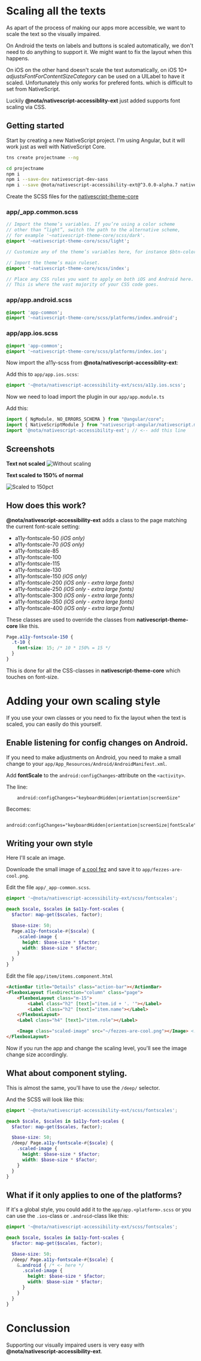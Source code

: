 # Scaling all the texts

As apart of the process of making our apps more accessible, we want to scale the text so the visually impaired.

On Android the texts on labels and buttons is scaled automatically, we don't need to do anything to support it. We might want to fix the layout when this happens.

On iOS on the other hand doesn't scale the text automatically, on iOS 10+  *adjustsFontForContentSizeCategory* can be used on a UILabel to have it scaled.
Unfortunately this only works for prefered fonts. which is difficult to set from NativeScript.

Luckily **@nota/nativescript-accessiblity-ext** just added supports font scaling via CSS.

## Getting started

Start by creating a new NativeScript project. I'm using Angular, but it will work just as well with NativeScript Core.

```bash
tns create projectname --ng

cd projectname
npm i
npm i --save-dev nativescript-dev-sass
npm i --save @nota/nativescript-accessibility-ext@^3.0.0-alpha.7 nativescript-globalevents
```

Create the SCSS files for the [nativescript-theme-core](https://docs.nativescript.org/ui/theme#sass-usage)

### app/_app.common.scss
```sass
// Import the theme’s variables. If you’re using a color scheme
// other than “light”, switch the path to the alternative scheme,
// for example '~nativescript-theme-core/scss/dark'.
@import '~nativescript-theme-core/scss/light';

// Customize any of the theme’s variables here, for instance $btn-color: red;

// Import the theme’s main ruleset.
@import '~nativescript-theme-core/scss/index';

// Place any CSS rules you want to apply on both iOS and Android here.
// This is where the vast majority of your CSS code goes.
```

### app/app.android.scss
```sass
@import 'app-common';
@import '~nativescript-theme-core/scss/platforms/index.android';
```

### app/app.ios.scss
```sass
@import 'app-common';
@import '~nativescript-theme-core/scss/platforms/index.ios';
```

Now import the a11y-scss from **@nota/nativescript-accessiblity-ext**:

Add this to `app/app.ios.scss`:
```sass
@import '~@nota/nativescript-accessibility-ext/scss/a11y.ios.scss';
```

Now we need to load import the plugin in our `app/app.module.ts`

Add this:
```typescript
import { NgModule, NO_ERRORS_SCHEMA } from "@angular/core";
import { NativeScriptModule } from "nativescript-angular/nativescript.module";
import '@nota/nativescript-accessibility-ext'; // <-- add this line
```

## Screenshots

**Text not scaled**
![Without scaling](images/1-without-scaling.png)

**Text scaled to 150% of normal**

![Scaled to 150pct](images/2-with-scaling.png)

## How does this work?

**@nota/nativescript-accessibility-ext** adds a class to the page matching the current font-scale setting:
- a11y-fontscale-50 *(iOS only)*
- a11y-fontscale-70 *(iOS only)*
- a11y-fontscale-85
- a11y-fontscale-100
- a11y-fontscale-115
- a11y-fontscale-130
- a11y-fontscale-150 *(iOS only)*
- a11y-fontscale-200 *(iOS only - extra large fonts)*
- a11y-fontscale-250 *(iOS only - extra large fonts)*
- a11y-fontscale-300 *(iOS only - extra large fonts)*
- a11y-fontscale-350 *(iOS only - extra large fonts)*
- a11y-fontscale-400 *(iOS only - extra large fonts)*

These classes are used to override the classes from **nativescript-theme-core** like this.

```css
Page.a11y-fontscale-150 {
  .t-10 {
    font-size: 15; /* 10 * 150% = 15 */
  }
}
```

This is done for all the CSS-classes in **nativescript-theme-core** which touches on font-size.

# Adding your own scaling style

If you use your own classes or you need to fix the layout when the text is scaled, you can easily do this yourself.

## Enable listening for config changes on Android.

If you need to make adjustments on Android, you need to make a small change to your `app/App_Resources/Android/AndroidManifest.xml`.

Add **fontScale** to the `android:configChanges`-attribute on the `<activity>`.

The line:
```
	android:configChanges="keyboardHidden|orientation|screenSize"
```
Becomes:
```
	android:configChanges="keyboardHidden|orientation|screenSize|fontScale"
```

## Writing your own style

Here I'll scale an image.

Downloade the small image of [a cool fez](https://openclipart.org/detail/276028/fez-hat) and save it to `app/fezzes-are-cool.png`.

Edit the file `app/_app-common.scss`.
```scss
@import '~@nota/nativescript-accessibility-ext/scss/fontscales';

@each $scale, $scales in $a11y-font-scales {
  $factor: map-get($scales, factor);

  $base-size: 50;
  Page.a11y-fontscale-#{$scale} {
    .scaled-image {
      height: $base-size * $factor;
      width: $base-size * $factor;
    }
  }
}
```

Edit the file `app/item/items.component.html`
```html
<ActionBar title="Details" class="action-bar"></ActionBar>
<FlexboxLayout flexDirection="column" class="page">
    <FlexboxLayout class="m-15">
        <Label class="h2" [text]="item.id + '. '"></Label>
        <Label class="h2" [text]="item.name"></Label>
    </FlexboxLayout>
    <Label class="h4" [text]="item.role"></Label>

    <Image class="scaled-image" src="~/fezzes-are-cool.png"></Image> <!-- Add this line -->
</FlexboxLayout>
```

Now if you run the app and change the scaling level, you'll see the image change size accordingly.

## What about component styling.

This is almost the same, you'll have to use the `/deep/` selector.

And the SCSS will look like this:

```scss
@import '~@nota/nativescript-accessibility-ext/scss/fontscales';

@each $scale, $scales in $a11y-font-scales {
  $factor: map-get($scales, factor);

  $base-size: 50;
  /deep/ Page.a11y-fontscale-#{$scale} {
    .scaled-image {
      height: $base-size * $factor;
      width: $base-size * $factor;
    }
  }
}
```

## What if it only applies to one of the platforms?

If it's a global style, you could add it to the `app/app.<platform>.scss` or you can use the `.ios`-class or `.android`-class like this:

```scss
@import '~@nota/nativescript-accessibility-ext/scss/fontscales';

@each $scale, $scales in $a11y-font-scales {
  $factor: map-get($scales, factor);

  $base-size: 50;
  /deep/ Page.a11y-fontscale-#{$scale} {
    &.android { /* <- here */
      .scaled-image {
        height: $base-size * $factor;
        width: $base-size * $factor;
      }
    }
  }
}
```

# Conclussion

Supporting our visually impaired users is very easy with **@nota/nativescript-accessibility-ext**.
